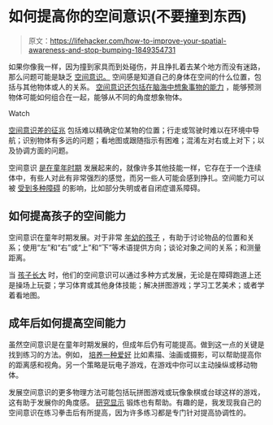 # 如何提高你的空间意识(不要撞到东西)

> 原文：<https://lifehacker.com/how-to-improve-your-spatial-awareness-and-stop-bumping-1849354731>

如果你像我一样，因为撞到家具而到处碰伤，并且挣扎着去某个地方而没有迷路，那么问题可能是缺乏 [空间意识。](http://www.wales.nhs.uk/sitesplus/documents/861/Spatial%20Awareness.pdf) 空间感是知道自己的身体在空间的什么位置，包括与其他物体或人的关系。 [空间意识还包括在脑海中想象事物的能力](https://numeracyforallab.ca/what-we-learned/developing-spatial-awareness/) ，能够预测物体可能如何组合在一起，能够从不同的角度想象物体。

Watch

[空间意识差的征兆](https://www.healthline.com/health/spatial-awareness#signs-of-deficit) 包括难以精确定位某物的位置；行走或驾驶时难以在环境中导航；识别物体有多远的问题；看地图或跟随指示有困难；混淆左对右或上对下；以及协调方面的问题。

空间意识 [是在童年时期](http://www.wales.nhs.uk/sitesplus/documents/861/Spatial%20Awareness.pdf) 发展起来的，就像许多其他技能一样，它存在于一个连续体中，有些人对此有非常强烈的感觉，而另一些人可能会感到挣扎。空间能力可以被 [受到多种障碍](https://www.healthline.com/health/spatial-awareness#causes-of-deficits) 的影响，比如部分失明或者自闭症谱系障碍。

## **如何提高孩子的空间能力**

空间意识在童年时期发展。对于非常 [年幼的孩子](http://www.wales.nhs.uk/sitesplus/documents/861/Spatial%20Awareness.pdf) ，有助于讨论物品的位置和关系；使用“左”和“右”或“上”和“下”等术语提供方向；谈论对象之间的关系；和测量距离。

当 [孩子长大](http://www.wales.nhs.uk/sitesplus/documents/861/Spatial%20Awareness.pdf) 时，他们的空间意识可以通过多种方式发展，无论是在障碍跑道上还是操场上玩耍；学习体育或其他身体技能；解决拼图游戏；学习工艺美术；或者学着看地图。

## **成年后如何提高空间能力**

虽然空间意识是在童年时期发展的，但成年后仍有可能提高。做到这一点的关键是找到练习的方法。例如， [培养一种爱好](https://www.healthline.com/health/spatial-awareness#improvement-for-adults) 比如素描、油画或摄影，可以帮助提高你的距离感和视角。另一个策略是玩电子游戏，在游戏中你可以主动操纵或移动物体。

发展空间意识的更多物理方法可能包括玩拼图游戏或玩像象棋或台球这样的游戏，这有助于发展你的角度感。 [研究显示](https://pubmed.ncbi.nlm.nih.gov/24832975/) 锻炼也有帮助。有趣的是，我发现我自己的空间意识在练习拳击后有所提高，因为许多练习都是专门针对提高协调性的。
